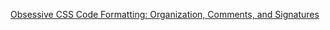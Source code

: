 [Obsessive CSS Code Formatting: Organization, Comments, and Signatures](https://perishablepress.com/obsessive-css-code-formatting-organization-comments-and-signatures/)